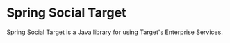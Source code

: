 Spring Social Target
====================

Spring Social Target is a Java library for using Target's Enterprise Services.
